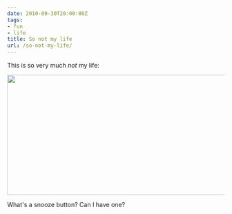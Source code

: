 ```yaml
---
date: 2010-09-30T20:00:00Z
tags:
- fun
- life
title: So not my life
url: /so-not-my-life/
---
```


This is so very much *not* my life:

<img class="alignnone size-full wp-image-667" src="http://52.15.252.238/wp-content/uploads/2010/09/snooze.gif" alt="" width="600" height="278" />

What's a snooze button? Can I have one?